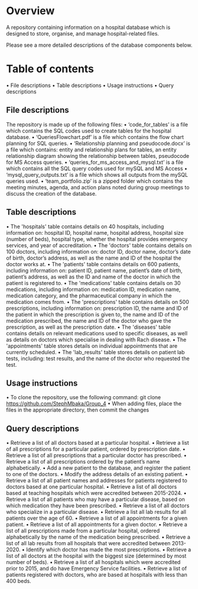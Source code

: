 # Overview

A repository containing information on a hospital database which is designed to store, organise, and manage hospital-related files. 

Please see a more detailed descriptions of the database components below.

# Table of contents

•	File descriptions
•	Table descriptions
•	Usage instructions
•	Query descriptions

## File descriptions

The repository is made up of the following files:
•	‘code_for_tables’ is a file which contains the SQL codes used to create tables for the hospital database.
•	‘QueriesFlowchart.pdf’ is a file which contains the flow chart planning for SQL queries.
•	‘Relationship planning and pseudocode.docx’ is a file which contains: entity and relationship plans for tables, an entity relationship diagram showing the relationship between tables, pseudocode for MS Access queries.
•	‘queries_for_ms_access_and_mysql.txt’ is a file which contains all the SQL query codes used for mySQL and MS Access
•	‘mysql_query_outputs.txt’ is a file which shows all outputs from the mySQL queries used.
•	‘team_portfolio.zip’ is a zipped folder which contains the meeting minutes, agenda, and action plans noted during group meetings to discuss the creation of the database.

## Table descriptions

•	The 'hospitals' table contains details on 40 hospitals, including information on: hospital ID, hospital name, hospital address, hospital size (number of beds), hospital type, whether the hospital provides emergency services, and year of accreditation.
•	The 'doctors' table contains details on 100 doctors, including information on: doctor ID, doctor name, doctor’s date of birth, doctor’s address, as well as the name and ID of the hospital the doctor works at.
•	The 'patients' table contains details on 600 patients, including information on: patient ID, patient name, patient’s date of birth, patient’s address, as well as the ID and name of the doctor in which the patient is registered to.
•	The 'medications' table contains details on 30 medications, including information on: medication ID, medication name, medication category, and the pharmaceutical company in which the medication comes from.
•	The 'prescriptions' table contains details on 500 prescriptions, including information on: prescription ID, the name and ID of the patient in which the prescription is given to, the name and ID of the medication prescribed, the name and ID of the doctor who gave the prescription, as well as the prescription date.
•	The 'diseases' table contains details on relevant medications used to specific diseases, as well as details on doctors which specialise in dealing with Rach disease.
•	The 'appointments' table stores details on individual appointments that are currently scheduled.
•	The 'lab_results' table stores details on patient lab tests, including: test results, and the name of the doctor who requested the test.

## Usage instructions

•	To clone the repository, use the following command: git clone https://github.com/StephMbaka/Group_4
•	When adding files, place the files in the appropriate directory, then commit the changes

## Query descriptions

•	Retrieve a list of all doctors based at a particular hospital. 
•	Retrieve a list of all prescriptions for a particular patient, ordered by prescription date. 
•	Retrieve a list of all prescriptions that a particular doctor has prescribed. 
•	Retrieve a list of all prescriptions ordered by the patient’s name alphabetically. 
•	Add a new patient to the database, and register the patient to one of the doctors. 
•	Modify the address details of an existing patient. 
•	Retrieve a list of all patient names and addresses for patients registered to doctors based at one particular hospital.
•	Retrieve a list of all doctors based at teaching hospitals which were accredited between 2015-2024. 
•	Retrieve a list of all patients who may have a particular disease, based on which medication they have been prescribed.
•	Retrieve a list of all doctors who specialize in a particular disease. 
•	Retrieve a list all lab results for all patients over the age of 60. 
•	Retrieve a list of all appointments for a given patient. 
•	Retrieve a list of all appointments for a given doctor. 
•	Retrieve a list of all prescriptions made from a particular hospital, ordered alphabetically by the name of the medication being prescribed.
•	Retrieve a list of all lab results from all hospitals that were accredited between 2013-2020. 
•	Identify which doctor has made the most prescriptions. 
•	Retrieve a list of all doctors at the hospital with the biggest size (determined by most number of beds). 
•	Retrieve a list of all hospitals which were accredited prior to 2015, and do have Emergency Service facilities. 
•	Retrieve a list of patients registered with doctors, who are based at hospitals with less than 400 beds. 
